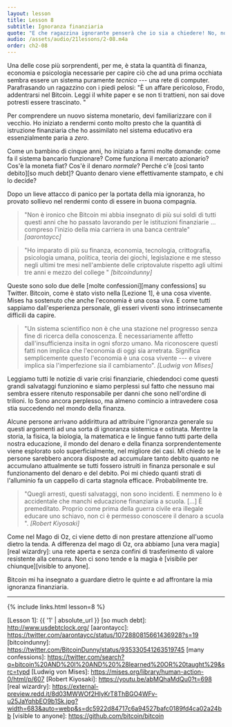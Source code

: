 ```yaml
---
layout: lesson
title: Lesson 8
subtitle: Ignoranza finanziaria
quote: "E che ragazzina ignorante penserà che io sia a chiedere! No, non lo farò mai: forse lo vedrò scritto da qualche parte."
audio: /assets/audio/21lessons/2-08.m4a
order: ch2-08
---
```


Una delle cose più sorprendenti, per me, è stata la quantità di finanza,
economia e psicologia necessarie per capire ciò che ad una prima occhiata 
sembra essere un sistema puramente *tecnico* --- una rete di computer.
Parafrasando un ragazzino con i piedi pelosi: "È un affare pericoloso,
Frodo, addentrarsi nel Bitcoin. Leggi il white paper e se non ti trattieni, 
non sai dove potresti essere trascinato. "

Per comprendere un nuovo sistema monetario, devi familiarizzare con il
vecchio. Ho iniziato a rendermi conto molto presto che la quantità di
istruzione finanziaria che ho assimilato nel sistema educativo era 
essenzialmente paria a *zero*.

Come un bambino di cinque anni, ho iniziato a farmi molte domande: come fa
il sistema bancario funzionare? Come funziona il mercato azionario? Cos'è la 
moneta fiat? Cos'è il denaro *normale*? Perché c'è [così tanto debito][so much debt]? Quanto
denaro viene effettivamente stampato, e chi lo decide?

Dopo un lieve attacco di panico per la portata della mia ignoranza, ho provato
sollievo nel rendermi conto di essere in buona compagnia.

> "Non è ironico che Bitcoin mi abbia insegnato di più sui soldi di tutti
> questi anni che ho passato lavorando per le istituzioni finanziarie
>  ... compreso l'inizio della mia carriera in una banca centrale"
> <cite> [aarontaycc] </cite>

> "Ho imparato di più su finanza, economia, tecnologia, crittografia,
> psicologia umana, politica, teoria dei giochi, legislazione e me stesso negli 
> ultimi tre mesi nell'ambiente delle criptovalute rispetto agli ultimi tre anni e mezzo
> del college "
> <cite> [bitcoindunny] </cite>

Queste sono solo due delle [molte confessioni][many confessions] su Twitter. Bitcoin,
come è stato visto nella [Lezione 1], è una cosa vivente. Mises ha sostenuto che 
anche l'economia è una cosa viva. E come tutti sappiamo dall'esperienza personale, 
gli esseri viventi sono intrinsecamente difficili da capire.

> "Un sistema scientifico non è che una stazione nel progresso senza fine di 
> ricerca della conoscenza. È necessariamente affetto dall'insufficienza
> insita in ogni sforzo umano. Ma riconoscere questi fatti 
> non implica che l'economia di oggi sia arretrata. Significa semplicemente questo
> l'economia è una cosa vivente --- e vivere implica sia l'imperfezione
> sia il cambiamento".
> <cite> [Ludwig von Mises] </cite>

Leggiamo tutti le notizie di varie crisi finanziarie, chiedendoci come
questi grandi salvataggi funzionino e siamo perplessi sul fatto che nessuno mai
sembra essere ritenuto responsabile per danni che sono nell'ordine di trilioni. Io
Sono ancora perplesso, ma almeno comincio a intravedere cosa stia succedendo nel 
mondo della finanza.

Alcune persone arrivano addirittura ad attribuire l'ignoranza generale su
questi argomenti ad una sorta di ignoranza sistemica e ostinata. Mentre la 
storia, la fisica, la biologia, la matematica e le lingue fanno tutti parte 
della nostra educazione, il mondo del denaro e della finanza sorprendentemente 
viene esplorato solo superficialmente, nel migliore dei casi. Mi chiedo se 
le persone sarebbero ancora disposte ad accumulare tanto debito quanto
ne accumulano attualmente se tutti fossero istruiti in finanza personale e 
sul funzionamento del denaro e del debito. Poi mi chiedo quanti strati di
l'alluminio fa un cappello di carta stagnola efficace. Probabilmente tre.

> "Quegli arresti, questi salvataggi, non sono incidenti. E nemmeno lo è
> accidentale che manchi educazione finanziaria a scuola. [...]
> È premeditato. Proprio come prima della guerra civile era illegale
> educare uno schiavo, non ci è permesso conoscere il denaro a scuola ".
> <cite> [Robert Kiyosaki] </cite>

Come nel Mago di Oz, ci viene detto di non prestare attenzione all'uomo
dietro la tenda. A differenza del mago di Oz, ora abbiamo [una vera magia][real
wizardry]: una rete aperta e senza confini di trasferimento di 
valore resistente alla censura. Non ci sono tende e la magia è [visibile per chiunque][visible to anyone].

Bitcoin mi ha insegnato a guardare dietro le quinte e ad affrontare la mia ignoranza 
finanziaria.

---

{% include links.html lesson=8 %}

[Lesson 1]: {{ '1' | absolute_url }}
[so much debt]: http://www.usdebtclock.org/
[aarontaycc]: https://twitter.com/aarontaycc/status/1072880815661436928?s=19
[bitcoindunny]: https://twitter.com/BitcoinDunny/status/935330541263519745
[many confessions]: https://twitter.com/search?q=bitcoin%20AND%20I%20AND%20%28learned%20OR%20taught%29&src=typd
[Ludwig von Mises]: https://mises.org/library/human-action-0/html/p/607
[Robert Kiyosaki]: https://youtu.be/abMQhaMdQu0?t=698
[real wizardry]: https://external-preview.redd.it/8d03MWWOf2HIyKrT8ThBGO4WFv-u25JaYqhbEO9b1Sk.jpg?width=683&auto=webp&s=dc5922d84717c6a94527bafc0189fd4ca02a24bb
[visible to anyone]: https://github.com/bitcoin/bitcoin

<!-- Wikipedia -->
[alice]: https://en.wikipedia.org/wiki/Alice%27s_Adventures_in_Wonderland
[carroll]: https://en.wikipedia.org/wiki/Lewis_Carroll

